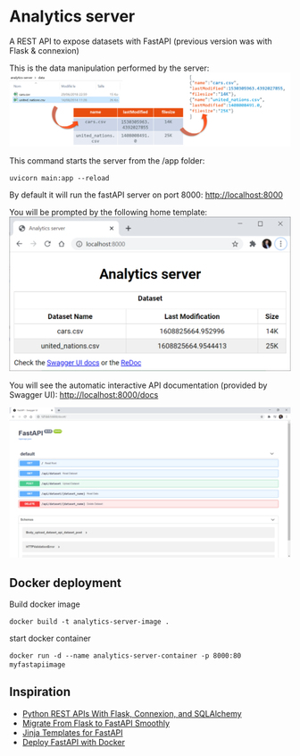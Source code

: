# Analytics server

A REST API to expose datasets with FastAPI
(previous version was with Flask & connexion)

This is the data manipulation performed by the server:
![analytics-server.png](analytics-server.png)

This command starts the server from the /app folder:
```
uvicorn main:app --reload
```

By default it will run the fastAPI server on port 8000:
[http://localhost:8000](http://localhost:8000)

You will be prompted by the following home template:
![home-template.png](home-template.png)

You will see the automatic interactive API documentation (provided by Swagger UI):
[http://localhost:8000/docs](http://localhost:8000/docs)

![swaggerUI.png](swaggerUI.png)

## Docker deployment

Build docker image

```
docker build -t analytics-server-image .
```

start docker container

```
docker run -d --name analytics-server-container -p 8000:80 myfastapiimage
```

## Inspiration
* [Python REST APIs With Flask, Connexion, and SQLAlchemy](https://realpython.com/flask-connexion-rest-api/#demonstration-single-page-application)
* [Migrate From Flask to FastAPI Smoothly](https://medium.com/better-programming/migrate-from-flask-to-fastapi-smoothly-cc4c6c255397)
* [Jinja Templates for FastAPI](https://fastapi.tiangolo.com/advanced/templates/)
* [Deploy FastAPI with Docker](https://fastapi.tiangolo.com/deployment/docker/)